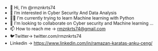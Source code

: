 - 👋 Hi, I’m @rmznkrts74
- 👀 I’m interested in Cyber Security And Data Analysis
- 👨‍🎓 I'm currently trying to learn Machine learning with Python
- 💞️ I'm looking to collaborate on Cyber security and Machine learning ...
- 📫 How to reach me -> rmznkrts74@gmail.com
- 🐦Twitter-> twitter.com/rmznkrts74
- Linkedin -> https://www.linkedin.com/in/ramazan-karatas-anku-ceng/
